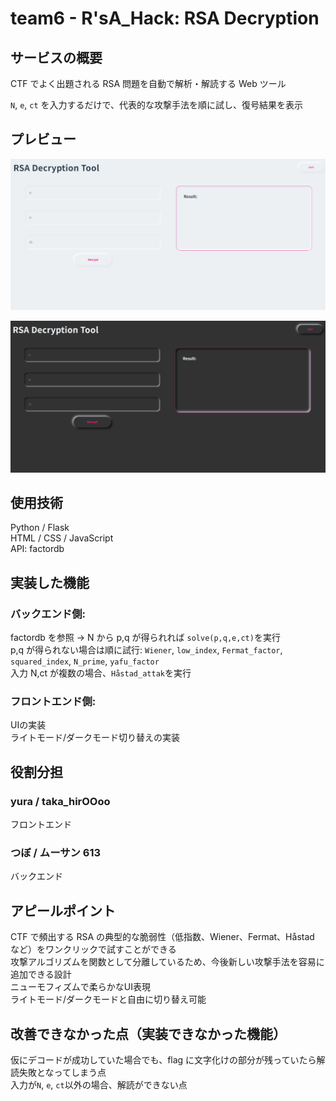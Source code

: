 # team6 - R'sA_Hack: RSA Decryption

## サービスの概要

CTF でよく出題される RSA 問題を自動で解析・解読する Web ツール

`N`, `e`, `ct` を入力するだけで、代表的な攻撃手法を順に試し、復号結果を表示

## プレビュー

![解読画面](./images/image1.png)

![解読画面](./images/image2.png)

## 使用技術

Python / Flask\
HTML / CSS / JavaScript\
API: factordb

## 実装した機能
### バックエンド側:
factordb を参照 → N から p,q が得られれば `solve(p,q,e,ct)`を実行\
p,q が得られない場合は順に試行: `Wiener`, `low_index`, `Fermat_factor`, `squared_index`, `N_prime`, `yafu_factor`\
入力 N,ct が複数の場合、`Håstad_attak`を実行

### フロントエンド側:
UIの実装\
ライトモード/ダークモード切り替えの実装

## 役割分担

### yura / taka_hirOOoo
フロントエンド

### つぼ / ムーサン 613
バックエンド

## アピールポイント

CTF で頻出する RSA の典型的な脆弱性（低指数、Wiener、Fermat、Håstad など）をワンクリックで試すことができる\
攻撃アルゴリズムを関数として分離しているため、今後新しい攻撃手法を容易に追加できる設計\
ニューモフィズムで柔らかなUI表現\
ライトモード/ダークモードと自由に切り替え可能

## 改善できなかった点（実装できなかった機能）

仮にデコードが成功していた場合でも、flag に文字化けの部分が残っていたら解読失敗となってしまう点\
入力が`N`, `e`, `ct`以外の場合、解読ができない点

